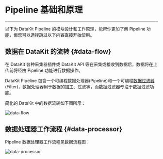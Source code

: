 # Pipeline 基础和原理
---

以下为 DataKit Pipeline 的模块设计和工作原理，能帮你更加了解 Pipeline 功能，但您可以选择跳过以下内容直接开始使用。

## 数据在 DataKit 的流转 {#data-flow}

在 DataKit 各种采集器插件或 DataKit API 等在采集或接收到数据后，数据将在上传前将经由 Pipeline 功能进行数据操作。

DataKit Pipeline 包含一个可编程数据处理器(Pipeline)和一个可编程[数据过滤器](../../datakit/datakit-filter.md)(Filter)，数据处理器用于数据的加工、过滤等，而数据过滤器专注于数据过滤功能。

简化的 DataKit 中的数据流转如下图所示：

![data-flow](img/pipeline-data-flow.drawio.png)

## 数据处理器工作流程 {#data-processor}

Pipeline 数据处理器工作流程见数据流程图：

![data-processor](img/pipeline-data-processor.drawio.png)
